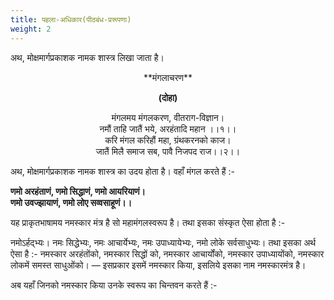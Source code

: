 ```yaml
---
title: पहला-अधिकार(पीठबंध-प्ररूपणा)
weight: 2
---
```



अथ, मोक्षमार्गप्रकाशक नामक शास्त्र लिखा जाता है।

<center>**मंगलाचरण**

**(दोहा)**

मंगलमय मंगलकरण, वीतराग-विज्ञान।<br/>
नमौं ताहि जातैं भये, अरहंतादि महान ।।१।।<br/>
करि मंगल करिहौं महा, ग्रंथकरनको काज।<br/>
जातैं मिलै समाज सब, पावै निजपद राज।।२।।</center>

अथ, मोक्षमार्गप्रकाशक नामक शास्त्र का उदय होता है। वहाँ मंगल करते हैं :-

**णमो अरहंताणं, णमो सिद्धाणं, णमो आयरियाणं।**<br/>
**णमो उवज्झायाणं, णमो लोए सव्वसाहूणं।।**

यह प्राकृतभाषामय नमस्कार मंत्र है सो महामंगलस्वरूप है। तथा इसका संस्कृत ऐसा होता है :-

नमोऽर्हद्भ्यः। नमः सिद्धेभ्यः, नमः आचार्येभ्यः, नमः उपाध्यायेभ्यः, नमो लोके सर्वसाधुभ्यः। तथा इसका अर्थ ऐसा है :- नमस्कार अरहंतोंको, नमस्कार सिद्धों को, नमस्कार आचार्योंको, नमस्कार उपाध्यायोंको, नमस्कार लोकमें समस्त साधुओंको। — इसप्रकार इसमें नमस्कार किया, इसलिये इसका नाम नमस्कारमंत्र है।

अब यहाँ जिनको नमस्कार किया उनके स्वरूप का चिन्तवन करते हैं :-